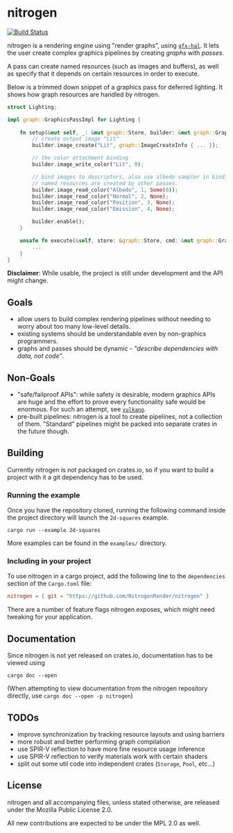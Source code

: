 # nitrogen

[![Build Status](https://travis-ci.org/NitrogenRender/nitrogen.svg?branch=master)](https://travis-ci.org/NitrogenRender/nitrogen)

nitrogen is a rendering engine using "render graphs", using [`gfx-hal`](https://github.com/gfx-rs/gfx).
It lets the user create complex graphics pipelines by creating *graphs* with *passes*.

A pass can create named resources (such as images and buffers), as well as specify that it depends on certain resources in order to execute.

Below is a trimmed down snippet of a graphics pass for deferred lighting. It shows how graph resources are handled by nitrogen.

```rust
struct Lighting;

impl graph::GraphicsPassImpl for Lighting {
    
    fn setup(&mut self, _: &mut graph::Store, builder: &mut graph::GraphBuilder) {
        // create output image "Lit"
        builder.image_create("Lit", graph::ImageCreateInfo { ... });

        // the color attachment binding
        builder.image_write_color("Lit", 0);

        // bind images to descriptors, also use albedo sampler in binding 0.
        // named resources are created by other passes.
        builder.image_read_color("Albedo", 1, Some(0));
        builder.image_read_color("Normal", 2, None);
        builder.image_read_color("Position", 3, None);
        builder.image_read_color("Emission", 4, None);

        builder.enable();
    }

    unsafe fn execute(&self, store: &graph::Store, cmd: &mut graph::GraphicsCommandBuffer) {
        ...
    }
}
```

**Disclaimer**: While usable, the project is still under development and the API might change.

## Goals

 - allow users to build complex rendering pipelines without needing to worry about too many low-level details.
 - existing systems should be understandable even by non-graphics programmers.
 - graphs and passes should be dynamic - *"describe dependencies with data, not code"*.

## Non-Goals

 - "safe/failproof APIs": while safety is desirable, modern graphics APIs are huge and the effort to prove every functionality safe would be enormous. For such an attempt, see [`vulkano`](https://github.com/vulkano-rs/vulkano).
 - pre-built pipelines: nitrogen is a tool to create pipelines, not a collection of them. "Standard" pipelines might be packed into separate crates in the future though.


## Building

Currently nitrogen is not packaged on crates.io, so if you want to build a project with it a
git dependency has to be used.

### Running the example

Once you have the repository cloned, running the following command inside the project directory will launch the `2d-squares` example.

```
cargo run --example 2d-squares
```

More examples can be found in the `examples/` directory.

### Including in your project

To use nitrogen in a cargo project, add the following line to the `dependencies` section of the `Cargo.toml` file:

```toml
nitrogen = { git = "https://github.com/NitrogenRender/nitrogen" }
```

There are a number of feature flags nitrogen exposes, which might need tweaking for your application.

## Documentation

Since nitrogen is not yet released on crates.io, documentation has to be viewed using

```
cargo doc --open
```

(When attempting to view documentation from the nitrogen repository directly, use `cargo doc --open -p nitrogen`)

## TODOs

 - improve synchronization by tracking resource layouts and using barriers
 - more robust and better performing graph compilation
 - use SPIR-V reflection to have more fine resource usage inference
 - use SPIR-V reflection to verify materials work with certain shaders
 - split out some util code into independent crates (`Storage`, `Pool`, etc...)
 
## License

nitrogen and all accompanying files, unless stated otherwise, are released under the Mozilla Public License 2.0.

All new contributions are expected to be under the MPL 2.0 as well.


